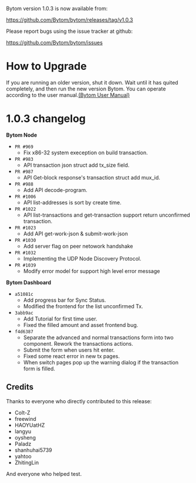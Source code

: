Bytom version 1.0.3 is now available from:

  https://github.com/Bytom/bytom/releases/tag/v1.0.3


Please report bugs using the issue tracker at github:

  https://github.com/Bytom/bytom/issues

How to Upgrade
===============

If you are running an older version, shut it down. Wait until it has quited completely, and then run the new version Bytom.
You can operate according to the user manual.[(Bytom User Manual)](https://bytom.io/wp-content/themes/freddo/images/wallet/BytomUsermanualV1.0_en.pdf)


1.0.3 changelog
================
__Bytom Node__

+ `PR #969`
    - Fix x86-32 system exeception on build transaction.
+ `PR #983`
    - API transaction json struct add tx_size field.
+ `PR #987`
    - API Get-block response's transaction struct add mux_id.
+ `PR #988`
    - Add API decode-program.
+ `PR #1006`
    - API list-addresses is sort by create time.
+ `PR #1022`
    - API list-transactions and get-transaction support return unconfirmed transaction.
+ `PR #1023`
    - Add API get-work-json & submit-work-json
+ `PR #1030`
    - Add server flag on peer netowork handshake
+ `PR #1032`
    - Implementing the UDP Node Discovery Protocol.
+ `PR #1039`
    - Modify error model for support high level error message 

__Bytom Dashboard__

+ `a51081c`
    - Add progress bar for Sync Status.
    - Modified the frontend for the list unconfirmed Tx.
+ `3abb9ac`
    - Add Tutorial for first time user.
    - Fixed the filled amount and asset frontend bug.
+ `f4d6387`
    - Separate the advanced and normal transactions form into two component. Rework the transactions actions.
    - Submit the form when users hit enter.
    - Fixed some react error in new tx pages.
    - When switch pages pop up the warning dialog if the transaction form is filled.

Credits
--------

Thanks to everyone who directly contributed to this release:
- Colt-Z
- freewind
- HAOYUatHZ
- langyu
- oysheng
- Paladz
- shanhuhai5739 
- yahtoo
- ZhitingLin

And everyone who helped test.
